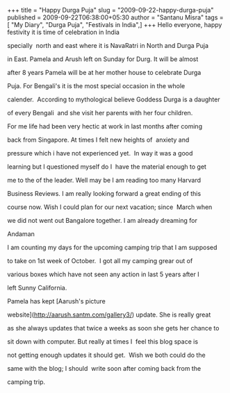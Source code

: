 +++
title = "Happy Durga Puja"
slug = "2009-09-22-happy-durga-puja"
published = 2009-09-22T06:38:00+05:30
author = "Santanu Misra"
tags = [ "My Diary", "Durga Puja", "Festivals in India",]
+++
Hello everyone, happy festivity it is time of celebration in India
specially  north and east where it is NavaRatri in North and Durga Puja
in East. Pamela and Arush left on Sunday for Durg. It will be almost
after 8 years Pamela will be at her mother house to celebrate Durga
Puja. For Bengali's it is the most special occasion in the whole
calender.  According to mythological believe Goddess Durga is a daughter
of every Bengali  and she visit her parents with her four children.

For me life had been very hectic at work in last months after coming
back from Singapore. At times I felt new heights of  anxiety and
pressure which i have not experienced yet.  In way it was a good
learning but I questioned myself do I  have the material enough to get
me to the of the leader. Well may be I am reading too many Harvard
Business Reviews. I am really looking forward a great ending of this
course now. Wish I could plan for our next vacation; since  March when
we did not went out Bangalore together. I am already dreaming for
Andaman

I am counting my days for the upcoming camping trip that I am supposed
to take on 1st week of October.  I got all my camping grear out of
various boxes which have not seen any action in last 5 years after I
left Sunny California.

Pamela has kept [Aarush's picture
website](http://aarush.santm.com/gallery3/) update. She is really great
as she always updates that twice a weeks as soon she gets her chance to
sit down with computer. But really at times I  feel this blog space is
not getting enough updates it should get.  Wish we both could do the
same with the blog; I should  write soon after coming back from the
camping trip.

